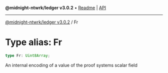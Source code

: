 **@midnight-ntwrk/ledger v3.0.2** • [Readme](../README.md) \| [API](../globals.md)

***

[@midnight-ntwrk/ledger v3.0.2](../README.md) / Fr

# Type alias: Fr

```ts
type Fr: Uint8Array;
```

An internal encoding of a value of the proof systems scalar field
